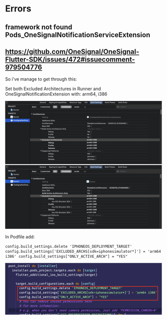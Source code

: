 # Errors

## framework not found Pods_OneSignalNotificationServiceExtension

https://github.com/OneSignal/OneSignal-Flutter-SDK/issues/472#issuecomment-979504776
---

So i've manage to get through this:

Set both Excluded Architectures in Runner and OneSignalNotificationExtension with: arm64, i386

![ss](../../img/error-1.png)
![ss](../../img/error-2.png)

In Podfile add:

```
config.build_settings.delete 'IPHONEOS_DEPLOYMENT_TARGET' config.build_settings['EXCLUDED_ARCHS[sdk=iphonesimulator*]'] = 'arm64 i386' config.build_settings["ONLY_ACTIVE_ARCH"] = "YES"
```

![ss](../../img/error-3.png)
